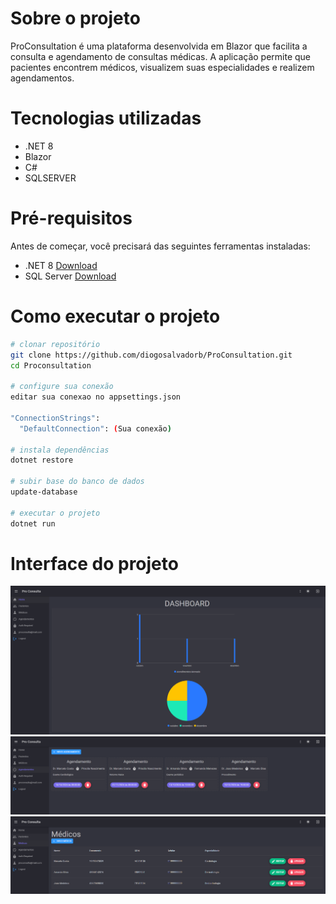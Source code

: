 # Sobre o projeto
ProConsultation é uma plataforma desenvolvida em Blazor que facilita a consulta e agendamento de consultas médicas. A aplicação permite que pacientes encontrem médicos, visualizem suas especialidades e realizem agendamentos.

# Tecnologias utilizadas

- .NET 8
- Blazor
- C#
- SQLSERVER

# Pré-requisitos

Antes de começar, você precisará das seguintes ferramentas instaladas:

- .NET 8 [Download](https://dotnet.microsoft.com/en-us/download/dotnet/8.0)
- SQL Server [Download](https://www.microsoft.com/pt-br/sql-server/sql-server-downloads)

# Como executar o projeto

```bash
# clonar repositório
git clone https://github.com/diogosalvadorb/ProConsultation.git
cd Proconsultation

# configure sua conexão 
editar sua conexao no appsettings.json

"ConnectionStrings":
  "DefaultConnection": (Sua conexão)

# instala dependências 
dotnet restore

# subir base do banco de dados
update-database

# executar o projeto
dotnet run
```

# Interface do projeto
![Dashboard](https://github.com/diogosalvadorb/ProConsultation/blob/main/Proconsultation/Imagens/Home.png)
![Agendamento](https://github.com/diogosalvadorb/ProConsultation/blob/main/Proconsultation/Imagens/Agendamento.png)
![Medicos](https://github.com/diogosalvadorb/ProConsultation/blob/main/Proconsultation/Imagens/Medicos.png)
